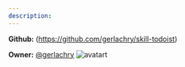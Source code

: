 ```yaml
---
description: 
---
```



**Github:** (https://github.com/gerlachry/skill-todoist)

**Owner:** [@gerlachry](https://github.com/gerlachry) ![avatart](https://avatars3.githubusercontent.com/u/5969206?v=4)

